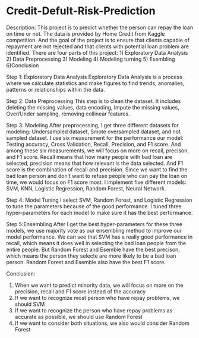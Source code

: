 # Credit-Defult-Risk-Prediction

Description: This project is to predict whether the person can repay the loan on time or not.
The data is provided by Home Credit from Kaggle competition. And the goal of the project is to ensure that clients capable of repayment are not rejected and that clients with potential loan problem are identified. There are four parts of this project: 1) Exploratory Data Analysis 2) Data Preprocessing 3) Modeling 4) Modeling turning 5) Esembling 6)Conclusion

Step 1: Exploratory Data Analysis
Exploratory Data Analysis is a process where we calculate statistics and make figures to find trends, anomalies, patterns or relationships within the data.

Step 2: Data Preprocessing
This step is to clean the dataset. It includes deleting the missing values, data encoding, Impute the missing values, Over/Under sampling, removing collinear features.

Step 3: Modeling
After preprocessing, I get three different datasets for modeling: Undersampled dataset, Smote oversampled dataset, and not sampled dataset.
I use six measurement for the performance our model: Testing accuracy, Cross Validation, Recall, Precision, and F1 score. And among these six measurements, we will focus on more on recall, precison, and F1 score. Recall means that how many people with bad loan are selected, precision means that how relevant is the data selected. And F1 score is the combination of recall and precision. Since we want to find the bad loan person and don’t want to refuse people who can pay the loan on time, we would focus on F1 score most.
I implement five different models: SVM, KNN, Logistic Regression, Random Forest, Neural Network.

Step 4: Model Tuning
I select SVM, Random Forest, and Logistic Regression to tune the parameters because of the good performance. I tuned three hyper-parameters for each model to make sure it has the best performance.

Step 5:Ensembling
After I get the best hyper-parameters for these three models, we use majority vote as our ensembling method to improve our model performance. We can see that SVM has a really good performance in recall, which means it does well in selecting the bad loan people from the entire people. But Random Forest and Esemble have the best precison, which means the person they selecte are more likely to be a bad loan person. Random Forest and Esemble also have the best F1 score.

Conclusion:
1) When we want to predict minority data, we will focus on more on the precision, recall and F1 score instead of the accuracy
2) If we want to recognize most person who have repay problems, we should SVM
3) If we want to recognize the person who have repay problems as accurate as possible, we should use Random Forest
4) If we want to consider both situations, we also would consider Random Forest



